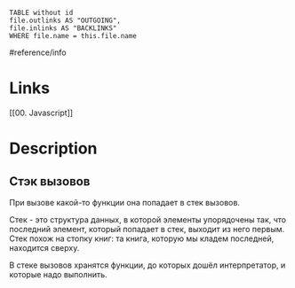 ```dataview 
TABLE without id
file.outlinks AS "OUTGOING",
file.inlinks AS "BACKLINKS"
WHERE file.name = this.file.name
```
#reference/info
# Links
[[00. Javascript]]



# Description
## Стэк вызовов
При вызове какой-то функции она попадает в стек вызовов.

Стек - это структура данных, в которой элементы упорядочены так, что последний элемент, который попадает в стек, выходит из него первым. Стек похож на стопку книг: та книга, которую мы кладем последней, находится сверху.

В стеке вызовов хранятся функции, до которых дошёл интерпретатор, и которые надо выполнить.